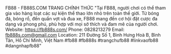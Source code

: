 FB88 - FB88S.COM TRANG CHÍNH THỨC
"Tại FB88, người chơi có thể tham gia vào hàng loạt các sự kiện thể thao lớn nhỏ trên toàn thế giới. Từ bóng đá, bóng rổ, đến quần vợt và đua xe, FB88 mang đến cơ hội đặt cược đa dạng và phong phú, phù hợp với mọi sở thích và đam mê của người chơi.
Website: https://fb888s.com/
Phone: 0828213279
Email: fb888s.com@gmail.com
Location: 211 Đường Số 1, Bình Hưng Hoà B, Bình Tân, Hồ Chí Minh, Việt Nam
#fb88 #fb888s #trangchufb88 #linkvaofb88 #dangnhapfb88"